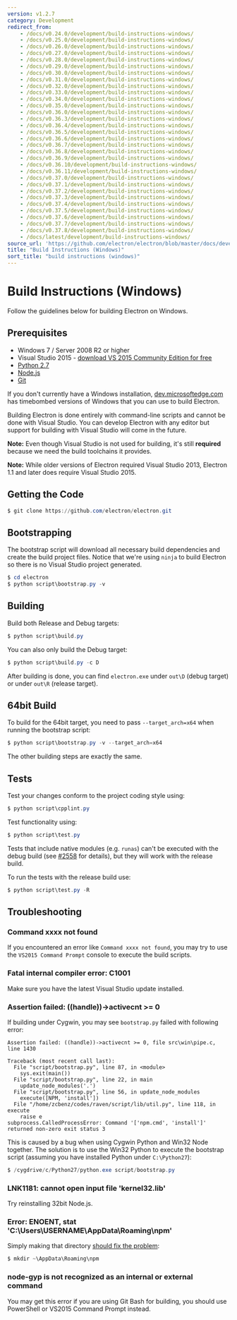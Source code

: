 ```yaml
---
version: v1.2.7
category: Development
redirect_from:
    - /docs/v0.24.0/development/build-instructions-windows/
    - /docs/v0.25.0/development/build-instructions-windows/
    - /docs/v0.26.0/development/build-instructions-windows/
    - /docs/v0.27.0/development/build-instructions-windows/
    - /docs/v0.28.0/development/build-instructions-windows/
    - /docs/v0.29.0/development/build-instructions-windows/
    - /docs/v0.30.0/development/build-instructions-windows/
    - /docs/v0.31.0/development/build-instructions-windows/
    - /docs/v0.32.0/development/build-instructions-windows/
    - /docs/v0.33.0/development/build-instructions-windows/
    - /docs/v0.34.0/development/build-instructions-windows/
    - /docs/v0.35.0/development/build-instructions-windows/
    - /docs/v0.36.0/development/build-instructions-windows/
    - /docs/v0.36.3/development/build-instructions-windows/
    - /docs/v0.36.4/development/build-instructions-windows/
    - /docs/v0.36.5/development/build-instructions-windows/
    - /docs/v0.36.6/development/build-instructions-windows/
    - /docs/v0.36.7/development/build-instructions-windows/
    - /docs/v0.36.8/development/build-instructions-windows/
    - /docs/v0.36.9/development/build-instructions-windows/
    - /docs/v0.36.10/development/build-instructions-windows/
    - /docs/v0.36.11/development/build-instructions-windows/
    - /docs/v0.37.0/development/build-instructions-windows/
    - /docs/v0.37.1/development/build-instructions-windows/
    - /docs/v0.37.2/development/build-instructions-windows/
    - /docs/v0.37.3/development/build-instructions-windows/
    - /docs/v0.37.4/development/build-instructions-windows/
    - /docs/v0.37.5/development/build-instructions-windows/
    - /docs/v0.37.6/development/build-instructions-windows/
    - /docs/v0.37.7/development/build-instructions-windows/
    - /docs/v0.37.8/development/build-instructions-windows/
    - /docs/latest/development/build-instructions-windows/
source_url: 'https://github.com/electron/electron/blob/master/docs/development/build-instructions-windows.md'
title: "Build Instructions (Windows)"
sort_title: "build instructions (windows)"
---
```


# Build Instructions (Windows)

Follow the guidelines below for building Electron on Windows.

## Prerequisites

* Windows 7 / Server 2008 R2 or higher
* Visual Studio 2015 - [download VS 2015 Community Edition for
  free](https://www.visualstudio.com/en-us/products/visual-studio-community-vs.aspx)
* [Python 2.7](http://www.python.org/download/releases/2.7/)
* [Node.js](http://nodejs.org/download/)
* [Git](http://git-scm.com)

If you don't currently have a Windows installation,
[dev.microsoftedge.com](https://developer.microsoft.com/en-us/microsoft-edge/tools/vms/)
has timebombed versions of Windows that you can use to build Electron.

Building Electron is done entirely with command-line scripts and cannot be done
with Visual Studio. You can develop Electron with any editor but support for
building with Visual Studio will come in the future.

**Note:** Even though Visual Studio is not used for building, it's still
**required** because we need the build toolchains it provides.

**Note:** While older versions of Electron required Visual Studio 2013, Electron 1.1 and later does require Visual Studio 2015.

## Getting the Code

```powershell
$ git clone https://github.com/electron/electron.git
```

## Bootstrapping

The bootstrap script will download all necessary build dependencies and create
the build project files. Notice that we're using `ninja` to build Electron so
there is no Visual Studio project generated.

```powershell
$ cd electron
$ python script\bootstrap.py -v
```

## Building

Build both Release and Debug targets:

```powershell
$ python script\build.py
```

You can also only build the Debug target:

```powershell
$ python script\build.py -c D
```

After building is done, you can find `electron.exe` under `out\D` (debug
target) or under `out\R` (release target).

## 64bit Build

To build for the 64bit target, you need to pass `--target_arch=x64` when running
the bootstrap script:

```powershell
$ python script\bootstrap.py -v --target_arch=x64
```

The other building steps are exactly the same.

## Tests

Test your changes conform to the project coding style using:

```powershell
$ python script\cpplint.py
```

Test functionality using:

```powershell
$ python script\test.py
```

Tests that include native modules (e.g. `runas`) can't be executed with the
debug build (see [#2558](https://github.com/electron/electron/issues/2558) for
details), but they will work with the release build.

To run the tests with the release build use:

```powershell
$ python script\test.py -R
```

## Troubleshooting

### Command xxxx not found

If you encountered an error like `Command xxxx not found`, you may try to use
the `VS2015 Command Prompt` console to execute the build scripts.

### Fatal internal compiler error: C1001

Make sure you have the latest Visual Studio update installed.

### Assertion failed: ((handle))->activecnt >= 0

If building under Cygwin, you may see `bootstrap.py` failed with following
error:

```
Assertion failed: ((handle))->activecnt >= 0, file src\win\pipe.c, line 1430

Traceback (most recent call last):
  File "script/bootstrap.py", line 87, in <module>
    sys.exit(main())
  File "script/bootstrap.py", line 22, in main
    update_node_modules('.')
  File "script/bootstrap.py", line 56, in update_node_modules
    execute([NPM, 'install'])
  File "/home/zcbenz/codes/raven/script/lib/util.py", line 118, in execute
    raise e
subprocess.CalledProcessError: Command '['npm.cmd', 'install']' returned non-zero exit status 3
```

This is caused by a bug when using Cygwin Python and Win32 Node together. The
solution is to use the Win32 Python to execute the bootstrap script (assuming
you have installed Python under `C:\Python27`):

```powershell
$ /cygdrive/c/Python27/python.exe script/bootstrap.py
```

### LNK1181: cannot open input file 'kernel32.lib'

Try reinstalling 32bit Node.js.

### Error: ENOENT, stat 'C:\Users\USERNAME\AppData\Roaming\npm'

Simply making that directory [should fix the problem](http://stackoverflow.com/a/25095327/102704):

```powershell
$ mkdir ~\AppData\Roaming\npm
```

### node-gyp is not recognized as an internal or external command

You may get this error if you are using Git Bash for building, you should use
PowerShell or VS2015 Command Prompt instead.
